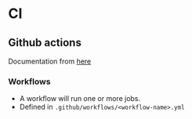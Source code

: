 # CI

## Github actions
Documentation from [here](https://docs.github.com/en/actions/learn-github-actions/understanding-github-actions)

### Workflows

- A workflow will run one or more jobs.
- Defined in `.github/workflows/<workflow-name>.yml`